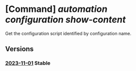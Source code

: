 # [Command] _automation configuration show-content_

Get the configuration script identified by configuration name.

## Versions

### [2023-11-01](/Resources/mgmt-plane/L3N1YnNjcmlwdGlvbnMve30vcmVzb3VyY2Vncm91cHMve30vcHJvdmlkZXJzL21pY3Jvc29mdC5hdXRvbWF0aW9uL2F1dG9tYXRpb25hY2NvdW50cy97fS9jb25maWd1cmF0aW9ucy97fS9jb250ZW50/2023-11-01.xml) **Stable**

<!-- mgmt-plane /subscriptions/{}/resourcegroups/{}/providers/microsoft.automation/automationaccounts/{}/configurations/{}/content 2023-11-01 -->
